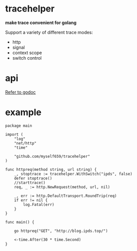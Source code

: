 # tracehelper 

**make trace convenient for golang** 

Support a variety of different trace modes:

- http
- signal 
- context scope 
- switch control 

# api 

[Refer to godoc](https://godoc.org/github.com/myself659/tracehelper)

# example  

```
package main

import (
	"log"
	"net/http"
	"time"

	"github.com/myself659/tracehelper"
)

func httpreq(method string, url string) {
	_, stoptrace := tracehelper.WithSwitch("ipds", false)
	defer stoptrace()
	//starttrace()
	req, _ := http.NewRequest(method, url, nil)

	_, err := http.DefaultTransport.RoundTrip(req)
	if err != nil {
		log.Fatal(err)
	}
}

func main() {

	go httpreq("GET", "http://blog.ipds.top/")

	<-time.After(30 * time.Second)
}


```